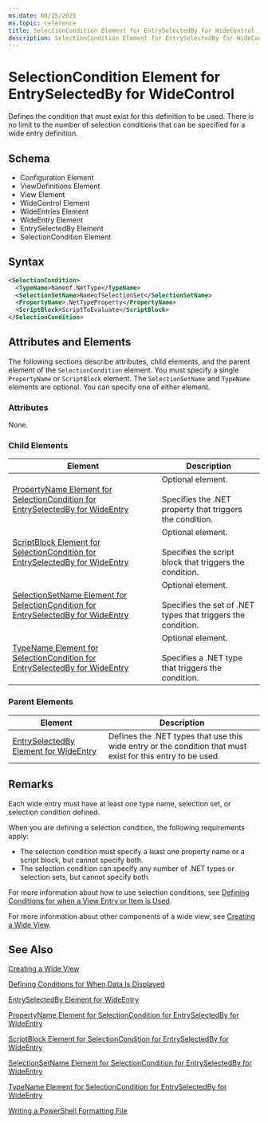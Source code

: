 ```yaml
---
ms.date: 08/25/2021
ms.topic: reference
title: SelectionCondition Element for EntrySelectedBy for WideControl
description: SelectionCondition Element for EntrySelectedBy for WideControl
---
```

# SelectionCondition Element for EntrySelectedBy for WideControl

Defines the condition that must exist for this definition to be used. There is no limit to the
number of selection conditions that can be specified for a wide entry definition.

## Schema

- Configuration Element
- ViewDefinitions Element
- View Element
- WideControl Element
- WideEntries Element
- WideEntry Element
- EntrySelectedBy Element
- SelectionCondition Element

## Syntax

```xml
<SelectionCondition>
  <TypeName>Nameof.NetType</TypeName>
  <SelectionSetName>NameofSelectionSet</SelectionSetName>
  <PropertyName>.NetTypeProperty</PropertyName>
  <ScriptBlock>ScriptToEvaluate</ScriptBlock>
</SelectionCondition>
```

## Attributes and Elements

The following sections describe attributes, child elements, and the parent element of the
`SelectionCondition` element. You must specify a single `PropertyName` or `ScriptBlock` element. The
`SelectionSetName` and `TypeName` elements are optional. You can specify one of either element.

### Attributes

None.

### Child Elements

|Element|Description|
|-------------|-----------------|
|[PropertyName Element for SelectionCondition for EntrySelectedBy for WideEntry](./propertyname-element-for-selectioncondition-for-entryselectedby-for-wideentry-format.md)|Optional element.<br /><br /> Specifies the .NET property that triggers the condition.|
|[ScriptBlock Element for SelectionCondition for EntrySelectedBy for WideEntry](./scriptblock-element-for-selectioncondition-for-entryselectedby-for-widecontrol-format.md)|Optional element.<br /><br /> Specifies the script block that triggers the condition.|
|[SelectionSetName Element for SelectionCondition for EntrySelectedBy for WideEntry](./selectionsetname-element-for-selectioncondition-for-entryselectedby-for-wideentry-format.md)|Optional element.<br /><br /> Specifies the set of .NET types that triggers the condition.|
|[TypeName Element for SelectionCondition for EntrySelectedBy for WideEntry](./typename-element-for-selectioncondition-for-entryselectedby-for-widecontrol-format.md)|Optional element.<br /><br /> Specifies a .NET type that triggers the condition.|

### Parent Elements

|Element|Description|
|-------------|-----------------|
|[EntrySelectedBy Element for WideEntry](./entryselectedby-element-for-wideentry-format.md)|Defines the .NET types that use this wide entry or the condition that must exist for this entry to be used.|

## Remarks

Each wide entry must have at least one type name, selection set, or selection condition defined.

When you are defining a selection condition, the following requirements apply:

- The selection condition must specify a least one property name or a script block, but cannot
  specify both.
- The selection condition can specify any number of .NET types or selection sets, but cannot specify
  both.

For more information about how to use selection conditions, see [Defining Conditions for when a View Entry or Item is Used](./defining-conditions-for-displaying-data.md).

For more information about other components of a wide view, see [Creating a Wide View](./creating-a-wide-view.md).

## See Also

[Creating a Wide View](./creating-a-wide-view.md)

[Defining Conditions for When Data Is Displayed](./defining-conditions-for-displaying-data.md)

[EntrySelectedBy Element for WideEntry](./entryselectedby-element-for-wideentry-format.md)

[PropertyName Element for SelectionCondition for EntrySelectedBy for WideEntry](./propertyname-element-for-selectioncondition-for-entryselectedby-for-wideentry-format.md)

[ScriptBlock Element for SelectionCondition for EntrySelectedBy for WideEntry](./scriptblock-element-for-selectioncondition-for-entryselectedby-for-widecontrol-format.md)

[SelectionSetName Element for SelectionCondition for EntrySelectedBy for WideEntry](./selectionsetname-element-for-selectioncondition-for-entryselectedby-for-wideentry-format.md)

[TypeName Element for SelectionCondition for EntrySelectedBy for WideEntry](./typename-element-for-selectioncondition-for-entryselectedby-for-widecontrol-format.md)

[Writing a PowerShell Formatting File](./writing-a-powershell-formatting-file.md)
